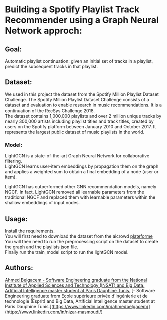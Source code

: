 # Building a Spotify Playlist Track Recommender using a Graph Neural Network approch:  
## Goal:  
Automatic playlist continuation: given an initial set of tracks in a playlist, predict the subsequent tracks in that playlist.  
## Dataset:  
We used in this project the dataset from the Spotify Million Playlist Dataset Challenge. The Spotify Million Playlist Dataset Challenge consists of a dataset and evaluation to enable research in music recommendations. It is a continuation of the RecSys Challenge 2018.  
The dataset contains 1,000,000 playlists and over 2 million unique tracks by nearly 300,000 artists including playlist titles and track titles, created by users on the Spotify platform between January 2010 and October 2017. It represents the largest public dataset of music playlists in the world.  
### Model:  
LightGCN is a state-of-the-art Graph Neural Network for collaborative filtering.  
LightGCN learns user-item embeddings by propagation them on the graph and applies a weighted sum to obtain a final embedding of a node (user or item).  

LightGCN has outperformed other GNN recommendation models, namely NGCF. In fact, LightGCN removed all learnable parameters from the traditional NGCF and replaced them with learnable parameters within the shallow embeddings of input nodes.  

## Usage:
Install the requirements.  
You will first need to download the dataset from the aicrowd [plateforme](https://www.aicrowd.com/challenges/spotify-million-playlist-dataset-challenge)  
You will then need to run the preprocessing script on the dataset to create the graph and the playlists json file.  
Finally run the train_model script to run the lightGCN model.  

## Authors:
[Ahmed Belgacem - Software Engineering graduate from the National Institute of Applied Sciences and Technology (INSAT) and Big Data, Artificial Intelligence master student at Paris Dauphine Tunis.](https://www.linkedin.com/in/ahmedbelgacem/)
[- Software Engineering graduate from École supérieure privée d'ingénierie et de technologie (Esprit) and Big Data, Artificial Intelligence master student at Paris Dauphine Tunis.](https://www.linkedin.com/in/ahmedbelgacem/](https://www.linkedin.com/in/nizar-masmoudi/)
